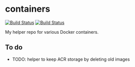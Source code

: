 # containers

[![Build Status](https://dev.azure.com/rjfmachado/containers/_apis/build/status/rjfmachado.containers.terraform?branchName=master)](https://dev.azure.com/rjfmachado/containers/_build/latest?definitionId=16&branchName=master)
[![Build Status](https://dev.azure.com/rjfmachado/containers/_apis/build/status/rjfmachado.containers.jupyterdocs?branchName=master)](https://dev.azure.com/rjfmachado/containers/_build/latest?definitionId=56&branchName=master)

My helper repo for various Docker containers.

## To do

* TODO: helper to keep ACR storage by deleting old images
